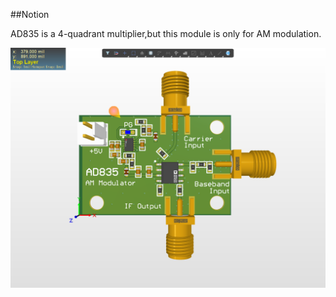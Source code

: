 ##Notion

AD835 is a 4-quadrant multiplier,but this module is only for AM modulation.

![Image](https://github.com/liwuguibo/NUEDC/blob/main/RF/AD835_AM_Modulator/X2_PwaTi0U5dP.png)
